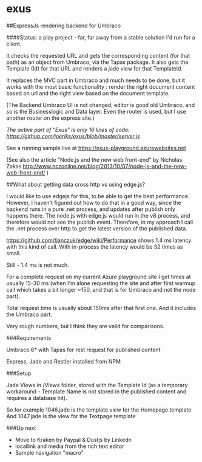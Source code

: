 exus
====

##ExpressJs rendering backend for Umbraco

####Status: a play project - far, far away from a stable solution I'd run for a client.

It checks the requested URL and gets the corresponding content (for that path) as an object from Umbraco, via the Tapas package.
It also gets the Template (Id) for that URL and renders a jade view for that TemplateId.

It replaces the MVC part in Umbraco and much needs to be done, but it works with the most basic functionality : render the right document content based on url and the right view based on the document template.

(The Backend Umbraco UI is not changed, editor is good old Umbraco, and so is the Businesslogic and Data layer. Even the router is used, but I use another router on the express site.)

_The active part of "Exus" is only 16 lines of code: https://github.com/joeriks/exus/blob/master/server.js_

See a running sample live at https://exus-playground.azurewebsites.net

(See also the article "Node.js and the new web front-end" by Nicholas Zakas http://www.nczonline.net/blog/2013/10/07/node-js-and-the-new-web-front-end/ )

##What about getting data cross http vs using edge.js?

I would like to use edgejs for this, to be able to get the best performance. However, I haven't figured out how to do that in a good way, 
since the backend runs in a pure .net process, and updates after publish only happens there. The node.js with edge.js would run in the v8 process,
and therefore would not see the publish event. Therefore, in my approach I call the .net process over http to get the latest version of the published data.

https://github.com/tjanczuk/edge/wiki/Performance shows 1.4 ms latency with this kind of call. With in-process the latency would be 32 times as small. 

Still - 1.4 ms is not much.

For a complete request on my current Azure playground site I get times at usually 15-30 ms (when I'm alone requesting the site and after first warmup call which takes a bit longer ~150, and that is for Umbraco and not the node part).

Total request time is usually about 150ms after that first one. And it includes the Umbraco part.

Very rough numbers, but I think they are valid for comparisons.

###Requirements

Umbraco 6* with Tapas for rest request for published content

Express, Jade and Restler installed from NPM

###Setup

Jade Views in /Views folder, stored with the Template Id (as a temporary workaround - Template Name is not stored in the published content and requires a database hit).

So for example 1046.jade is the template view for the Homepage template
And 1047.jade is the view for the Textpage template


###Up next

* Move to Kraken by Paypal & Dustjs by Linkedn
* locallink and media from the rich text editor
* Sample navigation "macro"
